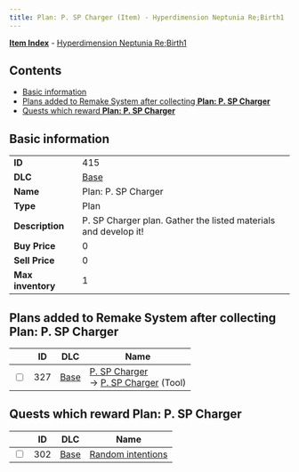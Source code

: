 ```yaml
---
title: Plan: P. SP Charger (Item) - Hyperdimension Neptunia Re;Birth1
---
```


[**Item Index**](/neptunia/rb1/item/index.html) - [Hyperdimension Neptunia Re;Birth1](/neptunia/rb1)

## Contents

- [Basic information](#basic-information)
- [Plans added to Remake System after collecting **Plan: P. SP Charger**](#plans-added-to-remake-system-after-collecting-plan-p-sp-charger)
- [Quests which reward **Plan: P. SP Charger**](#quests-which-reward-plan-p-sp-charger)
## Basic information

|   |   |
| -- | -- |
| **ID** | 415 |
| **DLC** | [Base](/neptunia/rb1/dlc/1-base.html) |
| **Name** | Plan: P. SP Charger |
| **Type** | Plan |
| **Description** | P. SP Charger plan. Gather the listed materials and develop it! |
| **Buy Price** | 0 |
| **Sell Price** | 0 |
| **Max inventory** | 1 |


## Plans added to Remake System after collecting **Plan: P. SP Charger**

|    | ID | DLC | Name |
| -- | -- | --- | ---- |
| <input type="checkbox" id="rb1-remake-1-327" class="trackbox" /> | 327 | [Base](/neptunia/rb1/dlc/1-base.html) | [P. SP Charger](/neptunia/rb1/remake/1-327-p-sp-charger.html)<br /> → [P. SP Charger](/neptunia/rb1/item/1-15-p-sp-charger.html) (Tool) |


## Quests which reward **Plan: P. SP Charger**

|    | ID | DLC | Name |
| -- | -- | --- | ---- |
| <input type="checkbox" id="rb1-quest-1-302" class="trackbox" /> | 302 | [Base](/neptunia/rb1/dlc/1-base.html) | [Random intentions](/neptunia/rb1/quest/1-302-random-intentions.html) |

